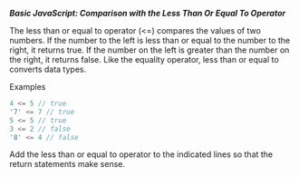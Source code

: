 ***Basic JavaScript: Comparison with the Less Than Or Equal To Operator***

The less than or equal to operator (<=) compares the values of two numbers. If the number to the left is less than or equal to the number to the right, it returns true. If the number on the left is greater than the number on the right, it returns false. Like the equality operator, less than or equal to converts data types.

Examples

```javascript
4 <= 5 // true
'7' <= 7 // true
5 <= 5 // true
3 <= 2 // false
'8' <= 4 // false
```

Add the less than or equal to operator to the indicated lines so that the return statements make sense.
